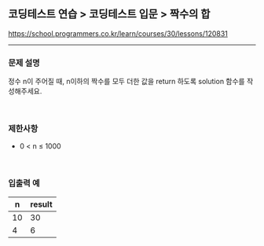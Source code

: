 ## 코딩테스트 연습 > 코딩테스트 입문 > 짝수의 합

https://school.programmers.co.kr/learn/courses/30/lessons/120831

---

### 문제 설명

정수 n이 주어질 때, n이하의 짝수를 모두 더한 값을 return 하도록 solution 함수를 작성해주세요.

</br>

### 제한사항

- 0 < n ≤ 1000

</br>

### 입출력 예

| n   | result |
| --- | ------ |
| 10  | 30     |
| 4   | 6      |

